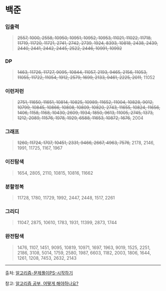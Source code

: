 # 백준
### 입출력
> ~~2557, 1000, 2558, 10950, 10951, 10952, 10953, 11021, 11022, 11718, 11719, 11720, 11721, 2741, 2742, 2739, 1924, 8393, 10818, 2438, 2439, 2440, 2441, 2442, 2445, 2522, 2446, 10991, 10992~~

### DP
> ~~1463, 11726, 11727, 9095, 10844, 11057, 2193, 9465, 2156, 11053, 11055, 11722, 11054, 1912, 2579, 1699, 2133, 9461, 2225, 2011,~~ 11052

### 이런저런
> ~~2751, 11650, 11651, 10814, 10825, 10989, 11652, 11004, 10828, 9012, 10799, 10845, 10866, 10808, 10809, 10820, 2743, 11655, 10824, 11656, 1406, 1158, 1168, 10430, 2609, 1934, 1850, 9613, 11005, 2745, 1373, 1212, 2089, 11576, 1978, 1929, 6588, 11653, 10872, 1676,~~ 2004

### 그래프
> ~~1260, 11724, 1707, 10451, 2331, 9466, 2667, 4963, 7576,~~ 2178, 2146, 1991, 11725, 1167, 1967

### 이진탐색
> 1654, 2805, 2110, 10815, 10816, 11662

### 분할정복
> 11728, 1780, 11729, 1992, 2447, 2448, 1517, 2261

### 그리디
> 11047, 2875, 10610, 1783, 1931, 11399, 2873, 1744

### 완전탐색
> 1476, 1107, 1451, 9095, 10819, 10971, 1697, 1963, 9019, 1525, 2251, 2186, 3108, 5014, 1759, 2580, 1987, 6603, 1182, 2003, 1806, 1644, 1261, 1208, 7453, 2632, 2143

---
출처: [알고리즘-문제풀이PS-시작하기](https://plzrun.tistory.com/entry/%EC%95%8C%EA%B3%A0%EB%A6%AC%EC%A6%98-%EB%AC%B8%EC%A0%9C%ED%92%80%EC%9D%B4PS-%EC%8B%9C%EC%9E%91%ED%95%98%EA%B8%B0)

참고: [알고리즘 공부, 어떻게 해야하나요?](https://baactree.tistory.com/52)